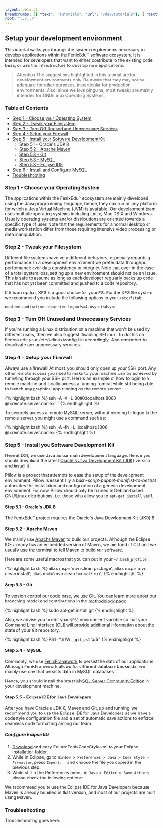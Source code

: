 ```yaml
---
layout: default
breadcrumbs: [{ "text": "Tutorials", "url": "/dev/tutorials"}, { "text": "Setup your development environment", "url": "/dev/tutorials/setup-your-development-environment/" }]
root: "../../"
---
```

## Setup your development environment

This tutorial walks you through the system requirements necessary to develop applications within the FenixEdu™ software ecosystem. It is intended for developers that want to either contribute to the existing code base, or use the infrastructure to develop new applications.

> <span>Attention</span>
> The suggestions highlighted in this tutorial are for development environments only. Be aware that they may not be adequate for other purposes, in particular for production environments. Also, since we love pinguins, most tweaks are mainly intended for GNU/Linux Operating Systems.

### Table of Contents
* [Step 1 - Choose your Operating System](#toc_2)
* [Step 2 - Tweak your Filesystem](#toc_3)
* [Step 3 - Turn Off Unused and Unnecessary Services](#toc_4)
* [Step 4 - Setup your Firewall](#toc_5)
* [Step 5 - Install your Software Development Kit](#toc_6)
	* [Step 5.1 - Oracle's JDK 8](#toc_7)
	* [Step 5.2 - Apache Maven](#toc_8)
	* [Step 5.3 - Git](#toc_9)
	* [Step 5.3 - MySQL](#toc_10)
	* [Step 5.3 - Eclipse IDE](#toc_11)
* [Step 6 - Install and Configure MySQL](#toc_12)
* [Troubleshooting](#toc_13)


### Step 1 - Choose your Operating System

The applications within the FenixEdu™ ecosystem are mainly developed using the Java programming language, hence, they can run on any platform for which a Java Virtual Machine (JVM) is available. Our development team uses multiple operating systems including Linux, Mac OS X and Windows. Usually operating systems and/or distributions are oriented towards a specific type of user. Note that the requirements for a normal desktop or media workstation differ from those requiring intensive video processing or data manipulation.

### Step 2 - Tweak your Filesystem

Different file systems have very different behaviors, especially regarding performance. In a development environment we prefer data throughput performance over data consistency or integrity. Note that even in the case of a total system loss, setting up a new environment should not be an issue. This is safe to assume as long as each developer regularly backs up code that has not yet been committed and pushed to a code repository.

If it is an option, XFS is a good choice for your FS. For the XFS file system we recommend you include the following options in your ```/etc/fstab```:

	noatime,nodiratime,nobarrier,logbufs=4,osyncisdsync

### Step 3 - Turn Off Unused and Unnecessary Services

If you're running a Linux distribution on a machine that won't be used by different users, then we also suggest disabling SELinux. To do this on Fedora edit your /etc/selinux/config file accordingly. Also remember to deactivate any unnecessary services.


### Step 4 - Setup your Firewall

Always use a firewall! At most, you should only open up your SSH port. Any other remote access you need to make to your machine can be achieved by tunneling through your SSH port. Here's an example of how to login to a remote machine and locally access a running Tomcat while still being able to launch any graphical app running on the remote server:

{% highlight bash %}
ssh -A -X -L 8080:localhost:8080 <remoteUserName>@<remote.server.name>```
{% endhighlight %}

To securely access a remote MySQL server, without needing to logon to the remote server, you might use a command such as:

{% highlight bash %}
ssh -A -fN -L <localport>:localhost:3306 <remoteUserName>@<remote.server.name>
{% endhighlight %}

### Step 5 - Install you Software Development Kit

Here at DSI, we use Java as our main development language. Hence you should download the latest [Oracle's Java Development Kit (JDK)][Java Oracle] version and install it.

Pillow is a project that attempts to ease the setup of the development environment. Pillow is essentially a *bash-script-puppet-manifest-to-be* that automates the installation and configuration of a generic development environment. For now, Pillow should only be runned in Debian-based GNU/Linux distributions, i.e. those who allow you to ```apt-get install``` stuff.

#### Step 5.1 - Oracle's JDK 8

The FenixEdu™ project requires the Oracle's Java Development Kit (JKD) 8.

#### Step 5.2 - Apache Maven

We mainly use [Apache Maven][Maven] to build our projects. Although the Eclipse IDE already has an embedded version of Maven, we are fond of CLI and we usually use the terminal to tell Maven to build our software.

Here are some useful macros that you can put in your ```~/.bash_profile```:

{% highlight bash %}
alias mcp='mvn clean package';
alias mcp='mvn clean install';
alias mct='mvn clean tomcat7:run';
{% endhighlight %}


#### Step 5.3 - Git

To version control our code base, we use Git. You can learn more about our branching model and contributions in the [methodology page][Methodology].

{% highlight bash %}
sudo apt-get install git
{% endhighlight %}


Also, we advise you to edit your ```$PS1``` environment variable so that your Command Line Interface (CLI) will provide additional information about the state of your Git repository.

{% highlight bash %}
PS1='\h:\W`__git_ps1` \u\$ '
{% endhighlight %}

#### Step 5.4 - MySQL

Commonly, we use [FenixFramework][FenixFramework] to persist the data of our applications. Although FenixFramework allows for different database backends, we mainly use one that persists data in MySQL databases.

Hence, you should install the latest [MySQL Server Community Edition][MySQL] in your development machine.

#### Step 5.5 - Eclipse IDE for Java Developers

After you have Oracle's JDK 8, Maven and Git, up and running, we recommend you to use the [Eclipse IDE for Java Developers][Eclipse] as we have a codestyle configuration file and a set of automatic save actions to enforce seamless code formatting among our team.

##### Configure Eclipse IDE

1. [Download][EclipseFenixCodeStyleFile] and copy EclipseFenixCodeStyle.xml to your Eclipse installation folder.
2. While in Eclipse, go to ```Window > Preferences > Java > Code Style > Formatter```, press ```Import...``` and choose the file you copied in the previous step.
3. While still in the Preferences menu, in ```Java > Editor > Save Actions```, please check the following options:




We recommend you to use the Eclipse IDE for Java Developers because Maven is already bundled in that version, and most of our projects are built using Maven.

### Troubleshooting

Troubleshooting goes here.


[EclipseFenixCodeStyleFile]: https://raw.github.com/FenixEdu/fenix/master/EclipseFenixCodeSyle.xml
[FenixFramework]: http://fenix-framework.github.io/
[Eclipse]: http://www.eclipse.org/downloads/
[Methodology]: /dev/methodology
[Maven]: http://maven.apache.org/
[MySQL]: http://dev.mysql.com/downloads/
[Java Oracle]: http://www.oracle.com/technetwork/java/javase/downloads/index.html
